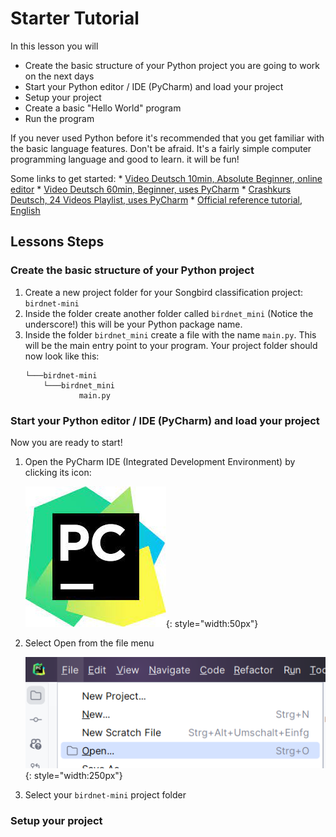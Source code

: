 # Starter Tutorial

In this lesson you will 

* Create the basic structure of your Python project you are going to work on the next days
* Start your Python editor / IDE (PyCharm) and load your project
* Setup your project
* Create a basic "Hello World" program
* Run the program

If you never used Python before it's recommended that you get familiar with the basic language features. Don't be afraid. It's a fairly simple computer programming language and good to learn. it will be fun!

Some links to get started:
    * [Video Deutsch 10min, Absolute Beginner, online editor](https://www.youtube.com/watch?v=9mmVa6O-hzQ) 
    * [Video Deutsch 60min, Beginner, uses PyCharm](https://www.youtube.com/watch?v=362fjQdpFlc)
    * [Crashkurs Deutsch, 24 Videos Playlist, uses PyCharm](https://www.youtube.com/watch?v=oxXAb8IikHM&list=PL_pqkvxZ6ho3u8PJAsUU-rOAQ74D0TqZB)
    * [Official reference tutorial, English](https://docs.python.org/3.11/tutorial/index.html)


## Lessons Steps

### Create the basic structure of your Python project 

1. Create a new project folder for your Songbird classification project: `birdnet-mini`
2. Inside the folder create another folder called `birdnet_mini` (Notice the underscore!) this will be your Python package name.
3. Inside the folder `birdnet_mini` create a file with the name `main.py`. This will be the main entry point to your program. Your project folder should now look like this:
    ```
    └───birdnet-mini
        └───birdnet_mini
                main.py
    ```

### Start your Python editor / IDE (PyCharm) and load your project

Now you are ready to start!

1. Open the PyCharm IDE (Integrated Development Environment) by clicking its icon:

    ![PyCharm Icon](pictures/pycharm_symbol.png){: style="width:50px"}

2. Select Open from the file menu

    ![PyCharm Icon](pictures/pycharm_open.png){: style="width:250px"}

3. Select your `birdnet-mini` project folder

### Setup your project